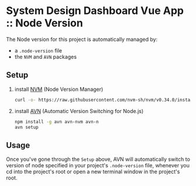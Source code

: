 # System Design Dashboard Vue App :: Node Version <!-- omit in toc -->

The Node version for this project is automatically managed by:

- a `.node-version` file
- the `NVM` and `AVN` packages

## Setup

1. install [NVM](https://github.com/nvm-sh/nvm) (Node Version Manager)

   ```bash
   curl -o- https://raw.githubusercontent.com/nvm-sh/nvm/v0.34.0/install.sh | bash
   ```

2. install [AVN](https://github.com/wbyoung/avn) (Automatic Version Switching for Node.js)

   ```bash
   npm install -g avn avn-nvm avn-n
   avn setup
   ```

## Usage

Once you've gone through the `Setup` above, AVN will automatically switch to version of node specified in your project's `.node-version` file, whenever you cd into the project's root or open a new terminal window in the project's root.
